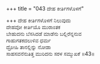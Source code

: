 +++
title = "043 ದೇಹ ಕೀರ್ತಿಗಳೊಳಗೆ"

+++
ದೇಹ ಕೀರ್ತಿಗಳೊಳಗೆ ನಿಲುವುದು  
ದೇಹವೋ ಕೀರ್ತಿಯೊ ಮುರಾಂತಕ  
ಬೇಹುದನು ಬೆಸಸಿದಡೆ ಮಾಡೆನು ಬಲ್ಲಿರೆನ್ನನುವ  
ಗಾಹುಗತಕದಲುಳಿವ ಧರ್ಮ  
ದ್ರೋಹಿ ತಾನಲ್ಲಿನ್ನು ನೋಡಾ  
ಸಾಹಸವನೆನುತಿತ್ತ ಮುರಿದನು ಸರಳ ಸಮ್ಮುಖಕೆ     ॥43॥
